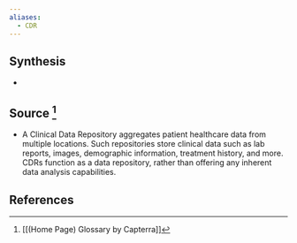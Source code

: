```yaml
---
aliases:
  - CDR
---
```

## Synthesis
- 
## Source [^1]
- A Clinical Data Repository aggregates patient healthcare data from multiple locations. Such repositories store clinical data such as lab reports, images, demographic information, treatment history, and more. CDRs function as a data repository, rather than offering any inherent data analysis capabilities.
## References

[^1]: [[(Home Page) Glossary by Capterra]]